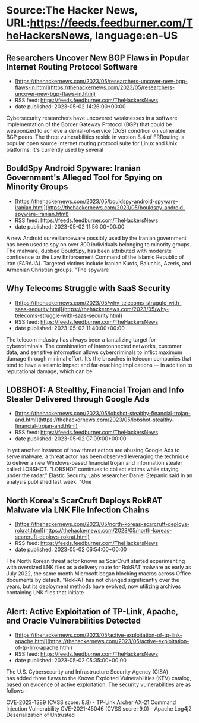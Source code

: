 # Source:The Hacker News, URL:https://feeds.feedburner.com/TheHackersNews, language:en-US

## Researchers Uncover New BGP Flaws in Popular Internet Routing Protocol Software
 - [https://thehackernews.com/2023/05/researchers-uncover-new-bgp-flaws-in.html](https://thehackernews.com/2023/05/researchers-uncover-new-bgp-flaws-in.html)
 - RSS feed: https://feeds.feedburner.com/TheHackersNews
 - date published: 2023-05-02 14:26:00+00:00

Cybersecurity researchers have uncovered weaknesses in a software implementation of the Border Gateway Protocol (BGP) that could be weaponized to achieve a denial-of-service (DoS) condition on vulnerable BGP peers.
The three vulnerabilities reside in version 8.4 of FRRouting, a popular open source internet routing protocol suite for Linux and Unix platforms. It's currently used by several

## BouldSpy Android Spyware: Iranian Government's Alleged Tool for Spying on Minority Groups
 - [https://thehackernews.com/2023/05/bouldspy-android-spyware-iranian.html](https://thehackernews.com/2023/05/bouldspy-android-spyware-iranian.html)
 - RSS feed: https://feeds.feedburner.com/TheHackersNews
 - date published: 2023-05-02 11:56:00+00:00

A new Android surveillanceware possibly used by the Iranian government has been used to spy on over 300 individuals belonging to minority groups.
The malware, dubbed BouldSpy, has been attributed with moderate confidence to the Law Enforcement Command of the Islamic Republic of Iran (FARAJA). Targeted victims include Iranian Kurds, Baluchis, Azeris, and Armenian Christian groups.
"The spyware

## Why Telecoms Struggle with SaaS Security
 - [https://thehackernews.com/2023/05/why-telecoms-struggle-with-saas-security.html](https://thehackernews.com/2023/05/why-telecoms-struggle-with-saas-security.html)
 - RSS feed: https://feeds.feedburner.com/TheHackersNews
 - date published: 2023-05-02 11:40:00+00:00

The telecom industry has always been a tantalizing target for cybercriminals. The combination of interconnected networks, customer data, and sensitive information allows cybercriminals to inflict maximum damage through minimal effort.
It’s the breaches in telecom companies that tend to have a seismic impact and far-reaching implications — in addition to reputational damage, which can be

## LOBSHOT: A Stealthy, Financial Trojan and Info Stealer Delivered through Google Ads
 - [https://thehackernews.com/2023/05/lobshot-stealthy-financial-trojan-and.html](https://thehackernews.com/2023/05/lobshot-stealthy-financial-trojan-and.html)
 - RSS feed: https://feeds.feedburner.com/TheHackersNews
 - date published: 2023-05-02 07:09:00+00:00

In yet another instance of how threat actors are abusing Google Ads to serve malware, a threat actor has been observed leveraging the technique to deliver a new Windows-based financial trojan and information stealer called LOBSHOT.
"LOBSHOT continues to collect victims while staying under the radar," Elastic Security Labs researcher Daniel Stepanic said in an analysis published last week.
"One

## North Korea's ScarCruft Deploys RokRAT Malware via LNK File Infection Chains
 - [https://thehackernews.com/2023/05/north-koreas-scarcruft-deploys-rokrat.html](https://thehackernews.com/2023/05/north-koreas-scarcruft-deploys-rokrat.html)
 - RSS feed: https://feeds.feedburner.com/TheHackersNews
 - date published: 2023-05-02 06:54:00+00:00

The North Korean threat actor known as ScarCruft started experimenting with oversized LNK files as a delivery route for RokRAT malware as early as July 2022, the same month Microsoft began blocking macros across Office documents by default.
"RokRAT has not changed significantly over the years, but its deployment methods have evolved, now utilizing archives containing LNK files that initiate

## Alert: Active Exploitation of TP-Link, Apache, and Oracle Vulnerabilities Detected
 - [https://thehackernews.com/2023/05/active-exploitation-of-tp-link-apache.html](https://thehackernews.com/2023/05/active-exploitation-of-tp-link-apache.html)
 - RSS feed: https://feeds.feedburner.com/TheHackersNews
 - date published: 2023-05-02 05:35:00+00:00

The U.S. Cybersecurity and Infrastructure Security Agency (CISA) has added three flaws to the Known Exploited Vulnerabilities (KEV) catalog, based on evidence of active exploitation.
The security vulnerabilities are as follows -

CVE-2023-1389 (CVSS score: 8.8) - TP-Link Archer AX-21 Command Injection Vulnerability
CVE-2021-45046 (CVSS score: 9.0) - Apache Log4j2 Deserialization of Untrusted

